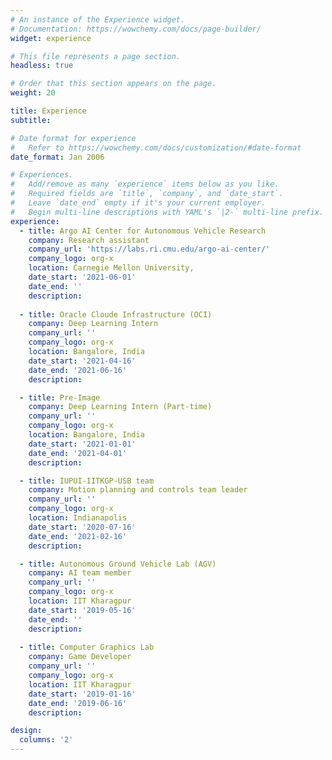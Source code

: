 ```yaml
---
# An instance of the Experience widget.
# Documentation: https://wowchemy.com/docs/page-builder/
widget: experience

# This file represents a page section.
headless: true

# Order that this section appears on the page.
weight: 20

title: Experience
subtitle:

# Date format for experience
#   Refer to https://wowchemy.com/docs/customization/#date-format
date_format: Jan 2006

# Experiences.
#   Add/remove as many `experience` items below as you like.
#   Required fields are `title`, `company`, and `date_start`.
#   Leave `date_end` empty if it's your current employer.
#   Begin multi-line descriptions with YAML's `|2-` multi-line prefix.
experience:
  - title: Argo AI Center for Autonomous Vehicle Research
    company: Research assistant
    company_url: 'https://labs.ri.cmu.edu/argo-ai-center/'
    company_logo: org-x
    location: Carnegie Mellon University, 
    date_start: '2021-06-01'
    date_end: ''
    description: 
        
  - title: Oracle Cloude Infrastructure (OCI)
    company: Deep Learning Intern
    company_url: ''
    company_logo: org-x
    location: Bangalore, India
    date_start: '2021-04-16'
    date_end: '2021-06-16'
    description: 

  - title: Pre-Image
    company: Deep Learning Intern (Part-time)
    company_url: ''
    company_logo: org-x
    location: Bangalore, India
    date_start: '2021-01-01'
    date_end: '2021-04-01'
    description: 

  - title: IUPUI-IITKGP-USB team
    company: Motion planning and controls team leader
    company_url: ''
    company_logo: org-x
    location: Indianapolis
    date_start: '2020-07-16'
    date_end: '2021-02-16'
    description:

  - title: Autonomous Ground Vehicle Lab (AGV)
    company: AI team member
    company_url: ''
    company_logo: org-x
    location: IIT Kharagpur
    date_start: '2019-05-16'
    date_end: ''
    description: 
  
  - title: Computer Graphics Lab 
    company: Game Developer
    company_url: ''
    company_logo: org-x
    location: IIT Kharagpur
    date_start: '2019-01-16'
    date_end: '2019-06-16'
    description:

design:
  columns: '2'
---
```

